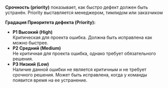 **Срочность (priority)** показывает, как быстро дефект должен быть устранён. Priority выставляется менеджером, тимлидом или заказчиком  
  
**Градация Приоритета дефекта (Priority):**  
  
- **P1 Высокий (High)**  
Критическая для проекта ошибка. Должна быть исправлена как можно быстрее.
- **P2 Средний (Medium)**  
Не критичная для проекта ошибка, однако требует обязательного решения.
- **P3 Низкий (Low)**  
Наличие данной ошибки не является критичным и не требует срочного решения. Может быть исправлена, когда у команды появится время на ее устранение.